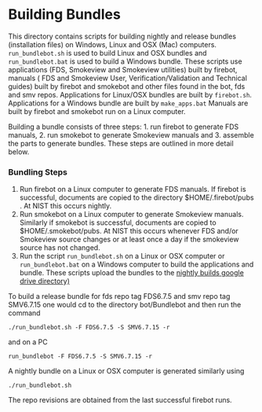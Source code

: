 #  Building Bundles

This directory contains scripts for building nightly and release bundles (installation files) on Windows, Linux and OSX (Mac) computers. 
`run_bundlebot.sh` is used to build Linux and OSX bundles and `run_bundlebot.bat` is used to build a Windows 
bundle. These scripts use applications (FDS, Smokeview and Smokeview utilities) built by firebot, manuals 
( FDS and Smokeview User, Verification/Validation and Technical guides) built by firebot and smokebot and 
other files found in the bot, fds and smv repos.
Applications for Linux/OSX bundles are built by `firebot.sh`. 
Applications for a Windows bundle are built by `make_apps.bat`
Manuals are built by firebot and smokebot run on a Linux computer.

Building a bundle consists of three steps: 1. run firebot to generate FDS manuals, 2. run smokebot to generate
Smokeview manuals and 3. assemble the parts to generate bundles.
These steps are outlined in more detail below.

### Bundling Steps

1. Run firebot on a Linux computer to generate FDS manuals. If firebot is successful, documents are copied to the
directory $HOME/.firebot/pubs . At NIST this occurs nightly.
2. Run smokebot on a Linux computer to generate Smokeview manuals. Similarly if smokebot is successful,
documents are copied to $HOME/.smokebot/pubs. 
At NIST this occurs whenever FDS and/or Smokeview source changes or at least once a day if the smokeview source has not changed.
3. Run the script `run_bundlebot.sh` on a Linux or OSX computer or `run_bundlebot.bat` on a Windows computer
to build the applications and bundle.  These scripts upload the bundles to the 
[nightly builds google drive directory)](https://drive.google.com/drive/folders/1X-gRYGPGtcewgnNiNBuho3U8zDFVqFsC?usp=sharing)

To build a release bundle for fds repo tag FDS6.7.5 and smv repo tag SMV6.7.15 one would cd to the directory bot/Bundlebot and
then run the command
```
./run_bundlebot.sh -F FDS6.7.5 -S SMV6.7.15 -r
```
and on a PC
```
run_bundlebot -F FDS6.7.5 -S SMV6.7.15 -r
```

A nightly bundle on a Linux or OSX computer is generated similarly using
```
./run_bundlebot.sh 
```
The repo revisions are obtained from the last successful firebot runs.



